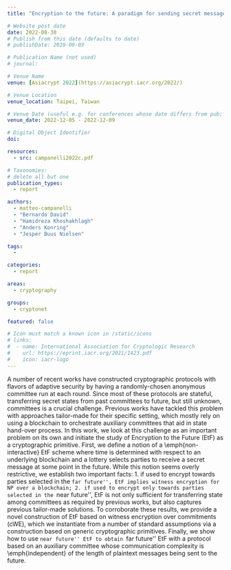 ```yaml
---
title: "Encryption to the future: A paradigm for sending secret messages to future (anonymous) committees"

# Website post date
date: 2022-08-30
# Publish from this date (defaults to date)
# publishDate: 2019-09-03

# Publication Name (not used)
# journal:

# Venue Name
venue: [Asiacrypt 2022](https://asiacrypt.iacr.org/2022/)

# Venue Location
venue_location: Taipei, Taiwan

# Venue Date (useful e.g. for conferences whose date differs from pub; defaults to date)
venue_date: 2022-12-05 - 2022-12-09

# Digital Object Identifier
doi:

resources:
  - src: campanelli2022c.pdf

# Taxonomies:
# delete all but one
publication_types:
  - report

authors:
  - matteo-campanelli
  - "Bernardo David"
  - "Hamidreza Khoshakhlagh"
  - "Anders Konring"
  - "Jesper Buus Nielsen"

tags:
  -

categories:
  - report

areas:
  - cryptography

groups:
  - cryptonet

featured: false

# Icon must match a known icon in /static/icons
# links:
#  - name: International Association for Cryptologic Research
#    url: https://eprint.iacr.org/2021/1423.pdf
#    icon: iacr-logo
---
```


A number of recent works have constructed cryptographic protocols with flavors of adaptive security by having a randomly-chosen anonymous committee run at each round. Since most of these protocols are stateful, transferring secret states from past committees to future, but still unknown, committees is a crucial challenge. Previous works have tackled this problem with approaches tailor-made for their specific setting, which mostly rely on using a blockchain to orchestrate auxiliary committees that aid in state hand-over process. In this work, we look at this challenge as an important problem on its own and initiate the study of Encryption to the Future (EtF) as a cryptographic primitive. First, we define a notion of a \emph{non-interactive} EtF scheme where time is determined with respect to an underlying blockchain and a lottery selects parties to receive a secret message at some point in the future. While this notion seems overly restrictive, we establish two important facts: 1. if used to encrypt towards parties selected in the ``far future'', EtF implies witness encryption for NP over a blockchain; 2. if used to encrypt only towards parties selected in the ``near future'', EtF is not only sufficient for transferring state among committees as required by previous works, but also captures previous tailor-made solutions. To corroborate these results, we provide a novel construction of EtF based on witness encryption over commitments (cWE), which we instantiate from a number of standard assumptions via a construction based on generic cryptographic primitives. Finally, we show how to use ``near future'' EtF to obtain ``far future'' EtF with a protocol based on an auxiliary committee whose communication complexity is \emph{independent} of the length of plaintext messages being sent to the future.

